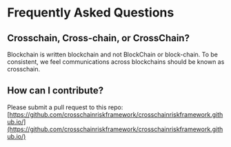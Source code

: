 # Frequently Asked Questions

## Crosschain, Cross-chain, or CrossChain?
Blockchain is written blockchain and not BlockChain or block-chain. To 
be consistent, we feel communications across blockchains should 
be known as crosschain.

## How can I contribute?
Please submit a pull request to this repo: 
[https://github.com/crosschainriskframework/crosschainriskframework.github.io/](https://github.com/crosschainriskframework/crosschainriskframework.github.io/)

